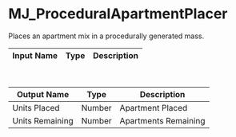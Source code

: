 

# MJ_ProceduralApartmentPlacer

Places an apartment mix in a procedurally generated mass.

|Input Name|Type|Description|
|---|---|---|


<br>

|Output Name|Type|Description|
|---|---|---|
|Units Placed|Number|Apartment Placed|
|Units Remaining|Number|Apartments Remaining|

